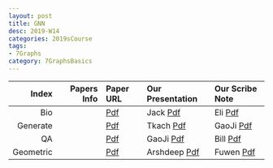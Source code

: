 ```yaml
---
layout: post
title: GNN   
desc: 2019-W14
categories: 2019sCourse
tags:
- 7Graphs
category: 7GraphsBasics
---
```



| Index | Papers Info | Paper URL| Our Presentation |Our Scribe Note |
| -----: | -------------------------------: | :----- | :----- | :----- | 
| Bio |      | [Pdf]() | Jack [Pdf]() | Eli [Pdf]() | 
| Generate |      | [Pdf]() | Tkach [Pdf]() | GaoJi [Pdf]() | 
| QA |      | [Pdf]() | GaoJi [Pdf]() | Bill [Pdf]() | 
| Geometric |      | [Pdf]() | Arshdeep [Pdf]() | Fuwen [Pdf]() | 
